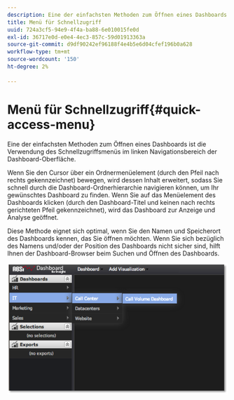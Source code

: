 ```yaml
---
description: Eine der einfachsten Methoden zum Öffnen eines Dashboards ist die Verwendung des Schnellzugriffsmenüs im linken Navigationsbereich der Dashboard-Oberfläche.
title: Menü für Schnellzugriff
uuid: 724a3cf5-94e9-4f4a-ba88-6e010015fe0d
exl-id: 36717e0d-e0e4-4ec3-857c-59d01913363a
source-git-commit: d9df90242ef96188f4e4b5e6d04cfef196b0a628
workflow-type: tm+mt
source-wordcount: '150'
ht-degree: 2%

---
```


# Menü für Schnellzugriff{#quick-access-menu}

Eine der einfachsten Methoden zum Öffnen eines Dashboards ist die Verwendung des Schnellzugriffsmenüs im linken Navigationsbereich der Dashboard-Oberfläche.

Wenn Sie den Cursor über ein Ordnermenüelement (durch den Pfeil nach rechts gekennzeichnet) bewegen, wird dessen Inhalt erweitert, sodass Sie schnell durch die Dashboard-Ordnerhierarchie navigieren können, um Ihr gewünschtes Dashboard zu finden. Wenn Sie auf das Menüelement des Dashboards klicken (durch den Dashboard-Titel und keinen nach rechts gerichteten Pfeil gekennzeichnet), wird das Dashboard zur Anzeige und Analyse geöffnet.

Diese Methode eignet sich optimal, wenn Sie den Namen und Speicherort des Dashboards kennen, das Sie öffnen möchten. Wenn Sie sich bezüglich des Namens und/oder der Position des Dashboards nicht sicher sind, hilft Ihnen der Dashboard-Browser beim Suchen und Öffnen des Dashboards.

![](assets/quick_access_menu.png)
